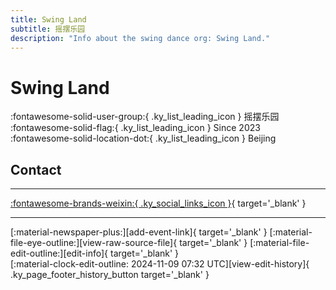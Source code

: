 ```yaml
---
title: Swing Land
subtitle: 摇摆乐园
description: "Info about the swing dance org: Swing Land."
---
```


# Swing Land

:fontawesome-solid-user-group:{ .ky_list_leading_icon } 摇摆乐园  
:fontawesome-solid-flag:{ .ky_list_leading_icon } Since 2023  
:fontawesome-solid-location-dot:{ .ky_list_leading_icon } Beijing  


## Contact


---

 [:fontawesome-brands-weixin:{ .ky_social_links_icon }](https://mp.weixin.qq.com/s/ylWzjduTgUfZHeSpL97JMw){ target='_blank' }

---

<div class="ky_page_footer" markdown>
<div class="ky_page_footer_trailing" markdown="span">
[:material-newspaper-plus:][add-event-link]{ target='_blank' }
[:material-file-eye-outline:][view-raw-source-file]{ target='_blank' }
[:material-file-edit-outline:][edit-info]{ target='_blank' }
</div>
<div class="ky_page_footer_leading" markdown="span">
[:material-clock-edit-outline: 2024-11-09 07:32 UTC][view-edit-history]{ .ky_page_footer_history_button target='_blank' }
</div>
</div>

[add-event-link]: https://github.com/swingdance/events/issues/new?assignees=&labels=add+event&projects=&template=02-add_entity.yml&title=%5Bcn%5D%20%3CName%3E&region=cn&province=Beijing&city=Beijing&org_id=swing-land "Add Event"
[view-raw-source-file]: https://github.com/swingdance/orgs/blob/main/cn/swing-land.json "View Raw Source File"
[edit-info]: https://github.com/swingdance/orgs/issues/new?assignees=&labels=update+org&projects=&template=03-update_entity.yml&title=%5Bcn%5D%20Swing%20Land&region=cn&id=swing-land&name=Swing%20Land "Edit Info"

[view-edit-history]: https://github.com/swingdance/orgs/commits/main/cn/swing-land.json "View Edit History"

